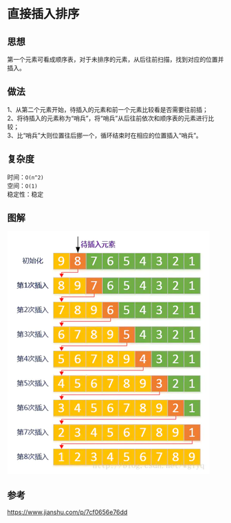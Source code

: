 # 直接插入排序
## 思想
第一个元素可看成顺序表，对于未排序的元素，从后往前扫描，找到对应的位置并插入。

## 做法
1、从第二个元素开始，待插入的元素和前一个元素比较看是否需要往前插；<br>
2、将待插入的元素称为“哨兵”，将“哨兵”从后往前依次和顺序表的元素进行比较；<br>
3、比“哨兵”大则位置往后挪一个，循环结束时在相应的位置插入“哨兵”。<br>

## 复杂度
时间：`O(n^2)` <br>
空间：`O(1)`<br>
稳定性：稳定

## 图解
<img src="../../figures/straight_insertion_sort_0.png"/>

## 参考
https://www.jianshu.com/p/7cf0656e76dd